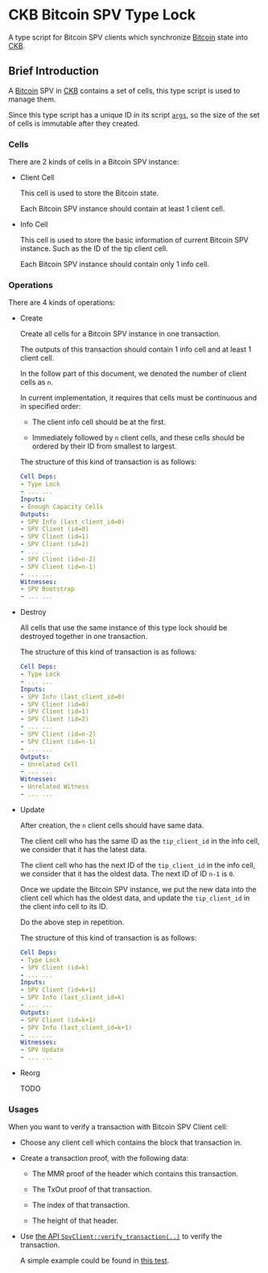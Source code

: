 # CKB Bitcoin SPV Type Lock

A type script for Bitcoin SPV clients which synchronize [Bitcoin] state into [CKB].

## Brief Introduction

A [Bitcoin] SPV in [CKB] contains a set of cells, this type script is used
to manage them.

Since this type script has a unique ID in its script [`args`], so the size of
the set of cells is immutable after they created.

### Cells

There are 2 kinds of cells in a Bitcoin SPV instance:

- Client Cell

  This cell is used to store the Bitcoin state.

  Each Bitcoin SPV instance should contain at least 1 client cell.

- Info Cell

  This cell is used to store the basic information of current Bitcoin SPV
  instance. Such as the ID of the tip client cell.

  Each Bitcoin SPV instance should contain only 1 info cell.

### Operations

There are 4 kinds of operations:

- Create

  Create all cells for a Bitcoin SPV instance in one transaction.

  The outputs of this transaction should contain 1 info cell and at least 1 client cell.

  In the follow part of this document, we denoted the number of client cells
  as `n`.

  In current implementation, it requires that cells must be continuous and
  in specified order:

  - The client info cell should be at the first.

  - Immediately followed by `n` client cells, and these cells should be
    ordered by their ID from smallest to largest.

  The structure of this kind of transaction is as follows:

  ```yaml
  Cell Deps:
  - Type Lock
  - ... ...
  Inputs:
  - Enough Capacity Cells
  Outputs:
  - SPV Info (last_client_id=0)
  - SPV Client (id=0)
  - SPV Client (id=1)
  - SPV Client (id=2)
  - ... ...
  - SPV Client (id=n-2)
  - SPV Client (id=n-1)
  - ... ...
  Witnesses:
  - SPV Bootstrap
  - ... ...
  ```

- Destroy

  All cells that use the same instance of this type lock should be destroyed
  together in one transaction.

  The structure of this kind of transaction is as follows:

  ```yaml
  Cell Deps:
  - Type Lock
  - ... ...
  Inputs:
  - SPV Info (last_client_id=0)
  - SPV Client (id=0)
  - SPV Client (id=1)
  - SPV Client (id=2)
  - ... ...
  - SPV Client (id=n-2)
  - SPV Client (id=n-1)
  - ... ...
  Outputs:
  - Unrelated Cell
  - ... ...
  Witnesses:
  - Unrelated Witness
  - ... ...
  ```

- Update

  After creation, the `n` client cells should have same data.

  The client cell who has the same ID as the `tip_client_id` in the info cell,
  we consider that it has the latest data.

  The client cell who has the next ID of the  `tip_client_id` in the info cell,
  we consider that it has the oldest data. The next ID of ID `n-1` is `0`.

  Once we update the Bitcoin SPV instance, we put the new data into the client
  cell which has the oldest data, and update the `tip_client_id` in the client
  info cell to its ID.

  Do the above step in repetition.

  The structure of this kind of transaction is as follows:

  ```yaml
  Cell Deps:
  - Type Lock
  - SPV Client (id=k)
  - ... ...
  Inputs:
  - SPV Client (id=k+1)
  - SPV Info (last_client_id=k)
  - ... ...
  Outputs:
  - SPV Client (id=k+1)
  - SPV Info (last_client_id=k+1)
  - ... ...
  Witnesses:
  - SPV Update
  - ... ...
  ```

- Reorg

  TODO

### Usages

When you want to verify a transaction with Bitcoin SPV Client cell:

- Choose any client cell which contains the block that transaction in.

- Create a transaction proof, with the following data:

  - The MMR proof of the header which contains this transaction.

  - The TxOut proof of that transaction.

  - The index of that transaction.

  - The height of that header.

- Use [the API `SpvClient::verify_transaction(..)`](https://github.com/ckb-cell/ckb-bitcoin-spv/blob/106e59ec53c2165b10c0e5a206dce7f2c0d1d2d6/verifier/src/types/extension/packed.rs#L255-L266) to verify the transaction.

  A simple example could be found in [this test](https://github.com/ckb-cell/ckb-bitcoin-spv/blob/106e59ec53c2165b10c0e5a206dce7f2c0d1d2d6/prover/src/tests/service.rs#L103-L119).

[Bitcoin]: https://bitcoin.org/
[CKB]: https://github.com/nervosnetwork/ckb

[`args`]: https://github.com/nervosnetwork/rfcs/blob/v2020.01.15/rfcs/0019-data-structures/0019-data-structures.md#description-1

